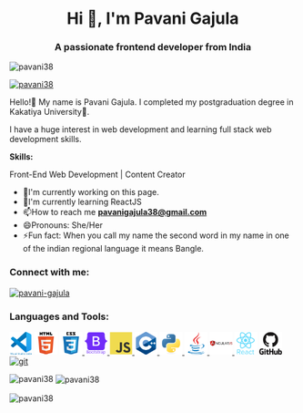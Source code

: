 <h1 align="center">Hi 👋, I'm Pavani Gajula</h1>
<h3 align="center">A passionate frontend developer from India</h3>

<p align="left"> <img src="https://komarev.com/ghpvc/?username=pavani38&label=Profile%20views&color=0e75b6&style=flat" alt="pavani38" /> </p>

<p align="left"> <a href="https://github.com/ryo-ma/github-profile-trophy"><img src="https://github-profile-trophy.vercel.app/?username=pavani38" alt="pavani38" /></a> </p>

<p align="left">Hello!👋 My name is Pavani Gajula. I completed my postgraduation degree in Kakatiya University🏫.</p>
<p align="left">I have a huge interest in web development and learning full stack web development skills.</p>
<p><b>Skills:</b></p>
<p>Front-End Web Development | Content Creator</p>

- 🔭I'm currently working on this page.
- 🌱I'm currently learning ReactJS
- 📫How to reach me **pavanigajula38@gmail.com**
- 😄Pronouns: She/Her
- ⚡Fun fact: When you call my name the second word in my name in one of the indian regional language it means Bangle.

<h3 align="left">Connect with me:</h3>
<p align="left">
<a href="https://linkedin.com/in/pavani-gajula" target="blank"><img align="center" src="https://cdn.jsdelivr.net/npm/simple-icons@3.0.1/icons/linkedin.svg" alt="pavani-gajula" height="30" width="40" /></a>
</p>

<h3 align="left">Languages and Tools:</h3>
<p align="left"> 
<a href="https://code.visualstudio.com/" target="_blank"><img src="https://raw.githubusercontent.com/devicons/devicon/master/icons/vscode/vscode-original-wordmark.svg" alt="angularjs" width="40" height="40"/></a>
<a href="https://www.w3.org/html/" target="_blank"><img src="https://raw.githubusercontent.com/devicons/devicon/master/icons/html5/html5-original-wordmark.svg" alt="html5" width="40" height="40"/></a>
<a href="https://www.w3schools.com/css/" target="_blank"> <img src="https://raw.githubusercontent.com/devicons/devicon/master/icons/css3/css3-original-wordmark.svg" alt="css3" width="40" height="40"/> </a>
<a href="https://getbootstrap.com" target="_blank"> <img src="https://raw.githubusercontent.com/devicons/devicon/master/icons/bootstrap/bootstrap-plain-wordmark.svg" alt="bootstrap" width="40" height="40"/> </a>
<a href="https://developer.mozilla.org/en-US/docs/Web/JavaScript" target="_blank"><img src="https://raw.githubusercontent.com/devicons/devicon/master/icons/javascript/javascript-original.svg" alt="javascript" width="40" height="40"/> </a> 
<a href="https://www.w3schools.com/cpp/" target="_blank"> <img src="https://raw.githubusercontent.com/devicons/devicon/master/icons/cplusplus/cplusplus-original.svg" alt="cplusplus" width="40" height="40"/> </a>
<a href="https://www.python.org/" target="_blank"> <img src="https://raw.githubusercontent.com/devicons/devicon/master/icons/python/python-original.svg" alt="python" width="40" height="40"/> </a>
<a href="https://www.java.com" target="_blank"> <img src="https://raw.githubusercontent.com/devicons/devicon/master/icons/java/java-original.svg" alt="java" width="40" height="40"/> </a>
<a href="https://angular.io" target="_blank"> <img src="https://raw.githubusercontent.com/devicons/devicon/master/icons/angularjs/angularjs-original-wordmark.svg" alt="angularjs" width="40" height="40"/> </a>
<a href="https://react.dev/" target="_blank"><img src="https://raw.githubusercontent.com/devicons/devicon/master/icons/react/react-original-wordmark.svg" alt="reactjs" width="40" height="40"/></a>
<a href="https://github.com/" target="_blank"><img src="https://raw.githubusercontent.com/devicons/devicon/master/icons/github/github-original-wordmark.svg" alt="github" width="40" height="40"/></a>
<a href="https://git-scm.com/" target="_blank"> <img src="https://www.vectorlogo.zone/logos/git-scm/git-scm-icon.svg" alt="git" width="40" height="40"/> </a>  </p>

<p><img align="left" src="https://github-readme-stats.vercel.app/api/top-langs?username=pavani38&show_icons=true&locale=en&layout=compact" alt="pavani38" /></p>

<p>&nbsp;<img align="center" src="https://github-readme-stats.vercel.app/api?username=pavani38&show_icons=true&locale=en" alt="pavani38" /></p>

<p><img align="center" src="https://github-readme-streak-stats.herokuapp.com/?user=pavani38&" alt="pavani38" /></p>
